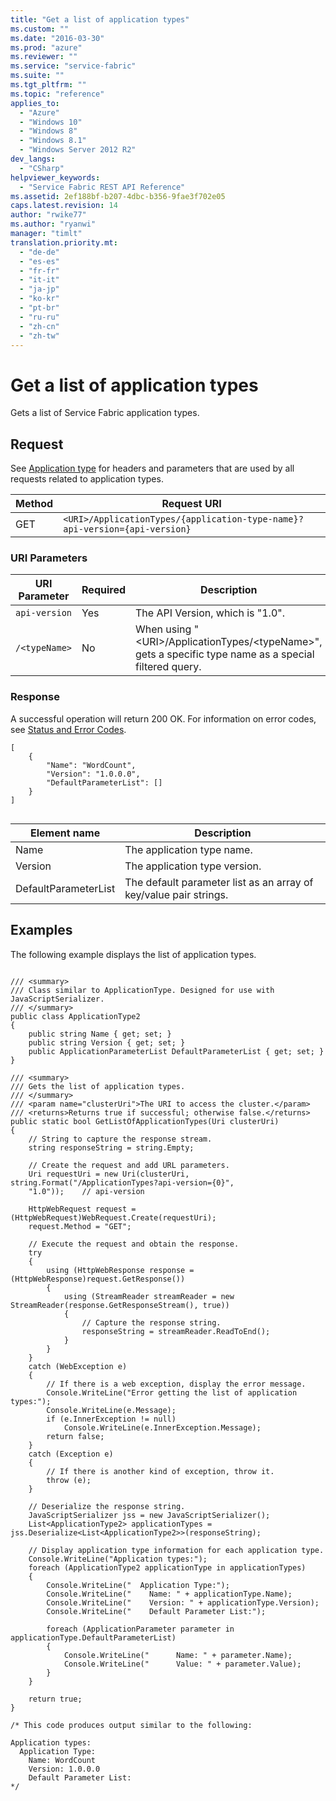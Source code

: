 ```yaml
---
title: "Get a list of application types"
ms.custom: ""
ms.date: "2016-03-30"
ms.prod: "azure"
ms.reviewer: ""
ms.service: "service-fabric"
ms.suite: ""
ms.tgt_pltfrm: ""
ms.topic: "reference"
applies_to: 
  - "Azure"
  - "Windows 10"
  - "Windows 8"
  - "Windows 8.1"
  - "Windows Server 2012 R2"
dev_langs: 
  - "CSharp"
helpviewer_keywords: 
  - "Service Fabric REST API Reference"
ms.assetid: 2ef188bf-b207-4dbc-b356-9fae3f702e05
caps.latest.revision: 14
author: "rwike77"
ms.author: "ryanwi"
manager: "timlt"
translation.priority.mt: 
  - "de-de"
  - "es-es"
  - "fr-fr"
  - "it-it"
  - "ja-jp"
  - "ko-kr"
  - "pt-br"
  - "ru-ru"
  - "zh-cn"
  - "zh-tw"
---
```

# Get a list of application types
Gets a list of Service Fabric application types.  
  
## Request  
 See [Application type](../ServiceFabricREST/application-type.md) for headers and parameters that are used by all requests related to application types.  
  
|Method|Request URI|  
|------------|-----------------|  
|GET|`<URI>/ApplicationTypes/{application-type-name}?api-version={api-version}`|  
  
### URI Parameters  
  
|URI Parameter|Required|Description|  
|-------------------|--------------|-----------------|  
|`api-version`|Yes|The API Version, which is "1.0".|  
|`/<typeName>`|No|When using "\<URI>/ApplicationTypes/\<typeName>", gets a specific type name as a special filtered query.|  
  
### Response  
 A successful operation will return 200 OK. For information on error codes, see [Status and Error Codes](../ServiceFabricREST/status-and-error-codes1.md).  
  
```  
[  
    {  
        "Name": "WordCount",  
        "Version": "1.0.0.0",  
        "DefaultParameterList": []  
    }  
]  
  
```  
  
|Element name|Description|  
|------------------|-----------------|  
|Name|The application type name.|  
|Version|The application type version.|  
|DefaultParameterList|The default parameter list as an array of key/value pair strings.|  
  
## Examples  
 The following example displays the list of application types.  
  
```  
  
/// <summary>  
/// Class similar to ApplicationType. Designed for use with JavaScriptSerializer.  
/// </summary>  
public class ApplicationType2  
{  
    public string Name { get; set; }  
    public string Version { get; set; }  
    public ApplicationParameterList DefaultParameterList { get; set; }  
}  
  
/// <summary>  
/// Gets the list of application types.  
/// </summary>  
/// <param name="clusterUri">The URI to access the cluster.</param>  
/// <returns>Returns true if successful; otherwise false.</returns>  
public static bool GetListOfApplicationTypes(Uri clusterUri)  
{  
    // String to capture the response stream.  
    string responseString = string.Empty;  
  
    // Create the request and add URL parameters.  
    Uri requestUri = new Uri(clusterUri, string.Format("/ApplicationTypes?api-version={0}",  
    "1.0"));    // api-version  
  
    HttpWebRequest request = (HttpWebRequest)WebRequest.Create(requestUri);  
    request.Method = "GET";  
  
    // Execute the request and obtain the response.  
    try  
    {  
        using (HttpWebResponse response = (HttpWebResponse)request.GetResponse())  
        {  
            using (StreamReader streamReader = new StreamReader(response.GetResponseStream(), true))  
            {  
                // Capture the response string.  
                responseString = streamReader.ReadToEnd();  
            }  
        }  
    }  
    catch (WebException e)  
    {  
        // If there is a web exception, display the error message.  
        Console.WriteLine("Error getting the list of application types:");  
        Console.WriteLine(e.Message);  
        if (e.InnerException != null)  
            Console.WriteLine(e.InnerException.Message);  
        return false;  
    }  
    catch (Exception e)  
    {  
        // If there is another kind of exception, throw it.  
        throw (e);  
    }  
  
    // Deserialize the response string.  
    JavaScriptSerializer jss = new JavaScriptSerializer();  
    List<ApplicationType2> applicationTypes = jss.Deserialize<List<ApplicationType2>>(responseString);  
  
    // Display application type information for each application type.  
    Console.WriteLine("Application types:");  
    foreach (ApplicationType2 applicationType in applicationTypes)  
    {  
        Console.WriteLine("  Application Type:");  
        Console.WriteLine("    Name: " + applicationType.Name);  
        Console.WriteLine("    Version: " + applicationType.Version);  
        Console.WriteLine("    Default Parameter List:");  
  
        foreach (ApplicationParameter parameter in applicationType.DefaultParameterList)  
        {  
            Console.WriteLine("      Name: " + parameter.Name);  
            Console.WriteLine("      Value: " + parameter.Value);  
        }  
    }  
  
    return true;  
}  
  
/* This code produces output similar to the following:  
  
Application types:  
  Application Type:  
    Name: WordCount  
    Version: 1.0.0.0  
    Default Parameter List:  
*/  
  
```